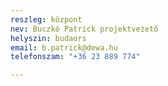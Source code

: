 ```yaml
---
reszleg: központ
nev: Buczkó Patrick projektvezető
helyszin: budaors
email: b.patrick@dewa.hu
telefonszam: "+36 23 889 774"

---
```

